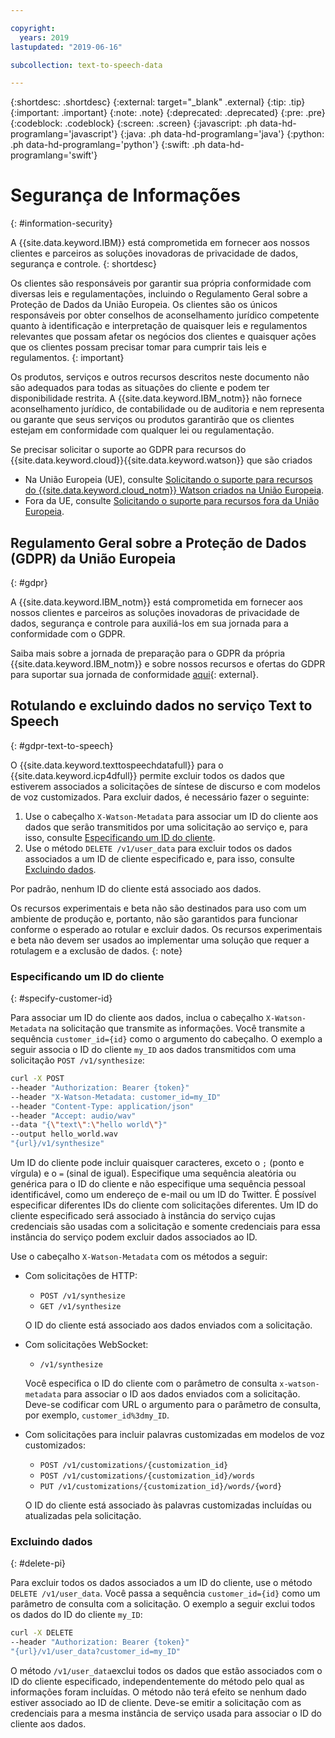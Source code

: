 ```yaml
---

copyright:
  years: 2019
lastupdated: "2019-06-16"

subcollection: text-to-speech-data

---
```


{:shortdesc: .shortdesc}
{:external: target="_blank" .external}
{:tip: .tip}
{:important: .important}
{:note: .note}
{:deprecated: .deprecated}
{:pre: .pre}
{:codeblock: .codeblock}
{:screen: .screen}
{:javascript: .ph data-hd-programlang='javascript'}
{:java: .ph data-hd-programlang='java'}
{:python: .ph data-hd-programlang='python'}
{:swift: .ph data-hd-programlang='swift'}

# Segurança de Informações
{: #information-security}

A {{site.data.keyword.IBM}} está comprometida em fornecer aos nossos clientes e parceiros as soluções inovadoras de privacidade de dados, segurança e controle.
{: shortdesc}

Os clientes são responsáveis por garantir sua própria conformidade com diversas leis e regulamentações, incluindo o Regulamento Geral sobre a Proteção de Dados da União Europeia. Os clientes são os únicos responsáveis por obter conselhos de aconselhamento jurídico competente quanto à identificação e interpretação de quaisquer leis e regulamentos relevantes que possam afetar os negócios dos clientes e quaisquer ações que os clientes possam precisar tomar para cumprir tais leis e regulamentos.
{: important}

Os produtos, serviços e outros recursos descritos neste documento não são adequados para todas as situações do cliente e podem ter disponibilidade restrita. A {{site.data.keyword.IBM_notm}} não fornece aconselhamento jurídico, de contabilidade ou de auditoria e nem representa ou garante que seus serviços ou produtos garantirão que os clientes estejam em conformidade com qualquer lei ou regulamentação.

Se precisar solicitar o suporte ao GDPR para recursos do {{site.data.keyword.cloud}}{{site.data.keyword.watson}} que são criados

-   Na União Europeia (UE), consulte [Solicitando o suporte para recursos do {{site.data.keyword.cloud_notm}} Watson criados na União Europeia](/docs/services/watson?topic=watson-gdpr-sar#request-EU).
-   Fora da UE, consulte [Solicitando o suporte para recursos fora da União Europeia](/docs/services/watson?topic=watson-gdpr-sar#request-non-EU).

## Regulamento Geral sobre a Proteção de Dados (GDPR) da União Europeia
{: #gdpr}

A {{site.data.keyword.IBM_notm}} está comprometida em fornecer aos nossos clientes e parceiros as soluções inovadoras de privacidade de dados, segurança e controle para auxiliá-los em sua jornada para a conformidade com o GDPR.

Saiba mais sobre a jornada de preparação para o GDPR da própria {{site.data.keyword.IBM_notm}} e sobre nossos recursos e ofertas do GDPR para suportar sua jornada de conformidade [aqui](http://www.ibm.com/gdpr){: external}.

## Rotulando e excluindo dados no serviço Text to Speech
{: #gdpr-text-to-speech}

O {{site.data.keyword.texttospeechdatafull}} para o {{site.data.keyword.icp4dfull}} permite excluir todos os dados que estiverem associados a solicitações de síntese de discurso e com modelos de voz customizados. Para excluir dados, é necessário fazer o seguinte:

1.  Use o cabeçalho `X-Watson-Metadata` para associar um ID do cliente aos dados que serão transmitidos por uma solicitação ao serviço e, para isso, consulte [Especificando um ID do cliente](#specify-customer-id).
1.  Use o método `DELETE /v1/user_data` para excluir todos os dados associados a um ID de cliente especificado e, para isso, consulte [Excluindo dados](#delete-pi).

Por padrão, nenhum ID do cliente está associado aos dados.

Os recursos experimentais e beta não são destinados para uso com um ambiente de produção e, portanto, não são garantidos para funcionar conforme o esperado ao rotular e excluir dados. Os recursos experimentais e beta não devem ser usados ao implementar uma solução que requer a rotulagem e a exclusão de dados.
{: note}

### Especificando um ID do cliente
{: #specify-customer-id}

Para associar um ID do cliente aos dados, inclua o cabeçalho `X-Watson-Metadata` na solicitação que transmite as informações. Você transmite a sequência `customer_id={id}` como o argumento do cabeçalho. O exemplo a seguir associa o ID do cliente `my_ID` aos dados transmitidos com uma solicitação `POST /v1/synthesize`:

```bash
curl -X POST
--header "Authorization: Bearer {token}"
--header "X-Watson-Metadata: customer_id=my_ID"
--header "Content-Type: application/json"
--header "Accept: audio/wav"
--data "{\"text\":\"hello world\"}"
--output hello_world.wav
"{url}/v1/synthesize"
```

Um ID do cliente pode incluir quaisquer caracteres, exceto o `;` (ponto e vírgula) e o `=` (sinal de igual). Especifique uma sequência aleatória ou genérica para o ID do cliente e não especifique uma sequência pessoal identificável, como um endereço de e-mail ou um ID do Twitter. É possível especificar diferentes IDs do cliente com solicitações diferentes. Um ID do cliente especificado será associado à instância do serviço cujas credenciais são usadas com a solicitação e somente credenciais para essa instância do serviço podem excluir dados associados ao ID.

Use o cabeçalho `X-Watson-Metadata` com os métodos a seguir:

-   Com solicitações de HTTP:
    -   `POST /v1/synthesize`
    -   `GET /v1/synthesize`

    O ID do cliente está associado aos dados enviados com a solicitação.

-   Com solicitações WebSocket:
    -   `/v1/synthesize`

    Você especifica o ID do cliente com o parâmetro de consulta `x-watson-metadata` para associar o ID aos dados enviados com a solicitação. Deve-se codificar com URL o argumento para o parâmetro de consulta, por exemplo, `customer_id%3dmy_ID`.

-   Com solicitações para incluir palavras customizadas em modelos de voz customizados:
    -   `POST /v1/customizations/{customization_id}`
    -   `POST /v1/customizations/{customization_id}/words`
    -   `PUT /v1/customizations/{customization_id}/words/{word}`

    O ID do cliente está associado às palavras customizadas incluídas ou atualizadas pela solicitação.

### Excluindo dados
{: #delete-pi}

Para excluir todos os dados associados a um ID do cliente, use o método `DELETE /v1/user_data`. Você passa a sequência `customer_id={id}` como um parâmetro de consulta com a solicitação. O exemplo a seguir exclui todos os dados do ID do cliente `my_ID`:

```bash
curl -X DELETE
--header "Authorization: Bearer {token}"
"{url}/v1/user_data?customer_id=my_ID"
```

O método `/v1/user_data`exclui todos os dados que estão associados com o ID do cliente especificado, independentemente do método pelo qual as informações foram incluídas. O método não terá efeito se nenhum dado estiver associado ao ID de cliente. Deve-se emitir a solicitação com as credenciais para a mesma instância de serviço usada para associar o ID do cliente aos dados.
